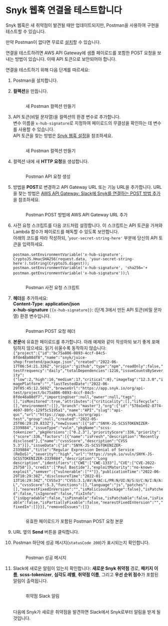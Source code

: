 # Snyk 웹훅 연결을 테스트합니다

Snyk 웹훅은 새 취약점이 발견될 때만 업데이트되지만, Postman을 사용하여 구현을 테스트할 수 있습니다.

만약 Postman이 없다면 무료로 [설치](https://www.postman.com/downloads/)할 수 있습니다.

연결을 테스트하려면 AWS API Gateway에 샘플 페이로드를 포함한 POST 요청을 보내는 방법이 있습니다. 이때 API 토큰으로 보안되어야 합니다.

연결을 테스트하기 위해 다음 단계를 따르세요:

1. Postman을 설치합니다.
2. **컬렉션**을 만듭니다.

    <figure><img src="https://lh3.googleusercontent.com/j7ab9JGG5IAmqb6xuA7AjwPcF6cmUIhIzrn6p1f7CUQTkwQqHm7P5fVHxDx8I6tysjM93uqu5whBFq_qI1Q5h5y_KK0uR3Hv--uYhcDXJehU5ZCc68Fvdv79S8z7yqCp0CNbLYXOaxwc9cTR0ueQ9lYuydCDhyJmpA5TGNJ08wexCGIpeDMX0fO4Tw" alt=""><figcaption><p>새 Postman 컬렉션 만들기</p></figcaption></figure>
3. API 토큰(비밀 문자열)을 컬렉션의 환경 변수로 추가합니다.\
    변수 이름을 `x-hub-signature`로 지정하여 페이로드의 무결성을 확인하는 데 변수를 사용할 수 있습니다.\
    API 토큰을 찾는 방법은 [Snyk 웹훅 설정](set-up-the-snyk-webhook.md)을 참조하세요.

    <figure><img src="https://lh5.googleusercontent.com/QiPKevkpzyOwSscKxGu9BbzhbfU53bCQKF7y5CaXaImlQFA2VQKuwW5I2TSeKCis1fTDYkyJHaBa8koNDZ1izAHTE1fPWUo2S9bLETght4jPaaKujS8TZKyjOLpk4lUMyeBdSvg5wJvQ553VgK-p_eBJdDyM1St6pXadh9FaVdElZRFh14WBEMLGZA" alt=""><figcaption><p>새 Postman 컬렉션 만들기</p></figcaption></figure>
4. 컬렉션 내에 새 **HTTP 요청**을 생성합니다.

    <figure><img src="https://lh3.googleusercontent.com/j7ab9JGG5IAmqb6xuA7AjwPcF6cmUIhIzrn6p1f7CUQTkwQqHm7P5fVHxDx8I6tysjM93uqu5whBFq_qI1Q5h5y_KK0uR3Hv--uYhcDXJehU5ZCc68Fvdv79S8z7yqCp0CNbLYXOaxwc9cTR0ueQ9lYuydCDhyJmpA5TGNJ08wexCGIpeDMX0fO4Tw" alt=""><figcaption><p>Postman API 요청 생성</p></figcaption></figure>
5. 방법을 **POST**로 변경하고 API Gateway URL 또는 기능 URL을 추가합니다. URL을 찾는 방법은 [AWS API Gateway: Slack에 Snyk를 연결하는 POST 방법 추가](aws-lambda-setup-set-up-the-trigger/with-api-gateway/aws-api-gateway-add-the-post-method-to-connect-snyk-to-slack.md)을 참조하세요.

    <figure><img src="https://lh4.googleusercontent.com/5QxR-05QtK6FNpoyuPW06L_vyVAl6cCxMnph7euIKafc-YyGIgjaiA74KSNO93uTMGFGxNQnzwyfiZ5Oi3e1y0GA0P2INodvIbamhe6lpwwf1Kc7bCajYUPG0RcfedUOKMqI0l4mmuq1jECRHUiUtnsel7PiBxiIvddcCnplxwVDY9r0FDcYNKZPag" alt=""><figcaption><p>Postman POST 방법에 AWS API Gateway URL 추가</p></figcaption></figure>
6. 사전 요청 스크립트를 다음 코드처럼 설정합니다. 이 스크립트는 API 토큰을 가져와 Lambda 함수가 페이로드를 해독할 수 있도록 보안합니다.\
    아래의 코드를 따라 작성하되, '`your-secret-string-here'` 부분에 당신의 API 토큰을 입력하세요.\
    \
    `postman.setEnvironmentVariable('x-hub-signature', CryptoJS.HmacSHA256(request.data, 'your-secret-string-here').toString(CryptoJS.digest)); postman.setEnvironmentVariable('x-hub-signature', 'sha256='+ postman.getEnvironmentVariable('x-hub-signature'));`\

    <figure><img src="https://lh4.googleusercontent.com/imlrHdNQOJQVExPXvHiwNSR0zerKrR4qUJKeeXmJsfW-UTarEZtB9S3uW5K0xY4EarI5zft8PqUKEE5AS3TPWIWE5hTMNrLA5iCmv8f9Nv5onoTzPRsS8lXUTOQt4Fl-SFyFMvyTfLs3FBhcu_PCwjfB0zLvFXqGPFjYPw3b6ctorVVZ3YsVMQeVpg" alt=""><figcaption><p>Postman 사전 요청 스크립트</p></figcaption></figure>
7. **헤더**를 추가하세요:\
    **Content-Type**: **application/json**\
    **x-hub-signature** `{{x-hub-signature}}`: (단계 3에서 만든 API 토큰(비밀 문자열) 환경 변수입니다.

    <figure><img src="https://lh5.googleusercontent.com/SLs1bStNsB5yEBMRpie_PseTXwZuj5qYp_w5CIboLgNcrAJks87wVzoJuwI0TVa71kbXSS-k0zHbrEVSXaKp3j33S3Jn3Fy5dH21Yla8iNqFFSFqHQDf6ArhjbxUheFAaZbPFYoLuyhxoHlsKDNJkdoSk2L7v0vDGUrN4_-Bcf7S91PgvvT6wtZt9w" alt=""><figcaption><p>Postman POST 요청 헤더</p></figcaption></figure>
8. **본문**에 유효한 페이로드를 추가합니다. 아래 예제와 같이 작성하되 보기 좋게 포매팅하지 않으세요. 읽기 쉬울수록 동작하지 않습니다:\
    `{"project":{"id":"bc75a806-0893-4ccf-84c5-8fde48a88df8","name":"snyk/juice-shop:frontend/package.json","created":"2022-06-17T06:54:21.326Z","origin":"github","type":"npm","readOnly":false,"testFrequency":"daily","totalDependencies":1216,"issueCountsBySeverity":{"low":2,"high":16,"medium":17,"critical":0},"imageTag":"12.3.0","imagePlatform":"","lastTestedDate":"2022-06-29T05:45:12.569Z","browseUrl":"https://app.snyk.io/org/api-test/project/bc75a806-0893-4ccf-84c5-8fde48a88df7","importingUser":null,"owner":null,"tags":[],"isMonitored":true,"attributes":{"criticality":[],"lifecycle":[],"environment":[]},"branch":"master"},"org":{"id":"570a1e02-8774-4697-80fc-129f5c5195a1","name":"API","slug":"api-quc","url":"https://app.snyk.io/org/api-test","group":null,"created":"2022-05-25T06:29:29.833Z"},"newIssues":[{"id":"SNYK-JS-SCSSTOKENIZER-2339884","issueType":"vuln","pkgName":"scss-tokenizer","pkgVersions":["0.2.3"],"priorityScore":336,"priority":{"score":336,"factors":[{"name":"isFresh","description":"Recently disclosed"},{"name":"cvssScore","description":"CVSS 5.3"}]},"issueData":{"id":"SNYK-JS-SCSSTOKENIZER-2339884","title":"Regular Expression Denial of Service (ReDoS)","severity":"high","url":"https://snyk.io/vuln/SNYK-JS-SCSSTOKENIZER-2339884","description":"Long description","identifiers":{"CWE":["CWE-1333"],"CVE":["CVE-2022-25758"]},"credit":["Paul Bastide"],"exploitMaturity":"no-known-exploit","semver":{"vulnerable":["*"]},"publicationTime":"2022-06-29T10:29:38Z","disclosureTime":"2022-01-13T16:29:34Z","CVSSv3":"CVSS:3.1/AV:N/AC:L/PR:N/UI:N/S:U/C:N/I:N/A:L","cvssScore":5.3,"functions":[],"language":"js","patches":[],"nearestFixedInVersion":"","isMaliciousPackage":false},"isPatched":false,"isIgnored":false,"fixInfo":{"isUpgradable":false,"isPinnable":false,"isPatchable":false,"isFixable":false,"isPartiallyFixable":false,"nearestFixedInVersion":"","fixedIn":[]}}],"removedIssues":[]}`

    <figure><img src="https://lh6.googleusercontent.com/vi_Mt44ag0EzWi9bn9ruwnzBcF-cYxGqajF-F6jQF2nwJEEvNa6KW45ZgszlekP17zLQwRH-z9iar-oTvkOKXdAWEb-ewCJVujrj-pzkHlKftd4Y1GmPyaguELBtbKP-m3RLAN9-R6PxzO1psWDY_KoW7iHwLc3oQax7gcQArwMtf2oxSlmvHUxzWA" alt=""><figcaption><p>유효한 페이로드가 포함된 Postman POST 요청 본문</p></figcaption></figure>
9. URL 옆의 **Send** 버튼을 클릭합니다.
10. Postman 하단에 성공 메시지(`statusCode 200`)가 표시되는지 확인합니다.

    <figure><img src="https://lh4.googleusercontent.com/YHelnzIIPgeL7ZkbVOy67hMiaVe6_lz3VvFjhNg8vkeRm4EtevSypMR_PsSRCfzkZcob76KSSgdvrPoqhVwEBL8FwT2LXiIn9u9hv5-bVrF_zh7sK3lB0rJM3lBmqc5w6miUx7hD7ROlLrXROIbAgUWWqCnYpvZ6C8TJcKI_kSTYG5LMaYg2lRm3RA" alt=""><figcaption><p>Postman 성공 메시지</p></figcaption></figure>
11. Slack에 새로운 알림이 있는지 확인합니다: **새로운 Snyk 취약점** 경로, **패키지 이름**, **scss-tokenizer**, **심각도 레벨**, **취약점 이름**, 그리고 **우선 순위 점수**가 포함된 알림이 출력됩니다.

    <figure><img src="https://lh5.googleusercontent.com/1nvqWOgUaA6P6kc7MTObqXxfEXrFaP1DKXqHKy7wQhPxpWIA9HyMHV7dwOHd2HGQiJuL9rwn9aVQlhvlg-rBcHTggXh6nhRWB8T7PAtfM4S73bTL1ytUK3ZaKtzbCnofDUg9ER22zcMI84PXv1byQnN9BUToJk49qiOcq6627VLFlDvUBrXpL1Atjg" alt=""><figcaption><p>취약점 Slack 알림<br><br></p></figcaption></figure>

    다음에 Snyk가 새로운 취약점을 발견하면 Slack에서 Snyk로부터 알림을 받게 될 것입니다.